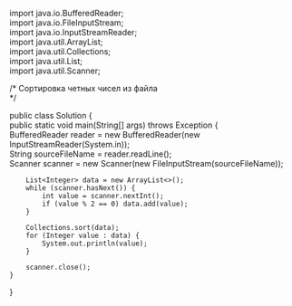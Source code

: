 import java.io.BufferedReader;  
import java.io.FileInputStream;  
import java.io.InputStreamReader;  
import java.util.ArrayList;  
import java.util.Collections;  
import java.util.List;  
import java.util.Scanner;  
  
/* Сортировка четных чисел из файла  
*/  
  
public class Solution {  
    public static void main(String[] args) throws Exception {  
        BufferedReader reader = new BufferedReader(new InputStreamReader(System.in));  
        String sourceFileName = reader.readLine();  
        Scanner scanner = new Scanner(new FileInputStream(sourceFileName));  
  
        List<Integer> data = new ArrayList<>();  
        while (scanner.hasNext()) {  
            int value = scanner.nextInt();  
            if (value % 2 == 0) data.add(value);  
        }  
  
        Collections.sort(data);  
        for (Integer value : data) {  
            System.out.println(value);  
        }  
  
        scanner.close();  
    }  
}

